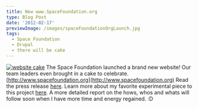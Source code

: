 ```yaml
---
title: New www.SpaceFoundation.org
type: Blog Post
date: '2012-02-17'
previewImage: /images/spaceFoundationOrgLaunch.jpg
tags:
  - Space Foundation
  - Drupal
  - there will be cake
---
```

[![website cake](/images/websiteCake.jpg)](http://www.spacefoundation.org) The Space Foundation launched a brand new website! Our team leaders even brought in a cake to celebrate. [http://www.spacefoundation.org](http://www.spacefoundation.org) Read the press release [here](http://www.spacefoundation.org/media/press-releases/space-foundation-launches-hot-new-website). Learn more about my favorite experimental piece to this project [here](http://www.spacefoundation.org/live-sun). A more detailed report on the hows, whos and whats will follow soon when I have more time and energy regained. :D
